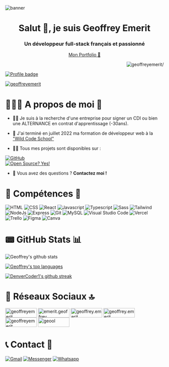 <img src="https://user-images.githubusercontent.com/98878861/165148977-6b98350f-e7de-4247-9a61-7da123624d94.png" alt="banner" />

<h1 align="center">Salut 👋, je suis Geoffrey Emerit</h1>

<h3 align="center">Un développeur full-stack français et passionné</h3>
<p align="center"><a align="center" href="https://geoffrey-emerit.vercel.app/" >Mon Portfolio 🚀</a></p>

<p align="right"> <img src=https://komarev.com/ghpvc/?username=geoffreyemerit&label=Profile%20views&color=red alt=geoffreyemerit/> </p>

[![Profile badge](https://www.codewars.com/users/geoffreyemerit/badges/large)](https://www.codewars.com/users/geoffreyemerit) 

<p align="left"> <a href="https://github.com/ryo-ma/github-profile-trophy"><img src="https://github-profile-trophy.vercel.app/?username=geoffreyemerit" alt="geoffreyemerit" /></a> </p>

<h1 align="left">🧔🏻‍♂️ A propos de moi 🌈</h1>

- ✍🏻 Je suis à la recherche d'une entreprise pour signer un CDI ou bien une ALTERNANCE en contrat d'apprentissage (-30ans).

- 🔭 J'ai terminé en juillet 2022 ma formation de développeur web à la ["Wild Code School"](https://www.wildcodeschool.com/fr-FR)

- 👨‍💻 Tous mes projets sont disponibles sur : </br>

 [![GitHub](https://img.shields.io/badge/GitHub-100000?style=for-the-badge&logo=github&logoColor=white)](https://github.com/geoffreyemerit) </br>
 [![Open Source? Yes!](https://badgen.net/badge/Open%20Source%20%3F/Yes%21/red?icon=github)](https://github.com/geoffreyemerit?tab=repositories)

- 💬 Vous avez des questions ? **Contactez moi !**

<h1 align="left">💼 Compétences 🚀</h1>
<p align="left">
  <img src="https://img.shields.io/badge/HTML5-E34F26?style=for-the-badge&logo=html5&logoColor=white" alt="HTML"/>
  <img src="https://img.shields.io/badge/CSS3-1572B6?style=for-the-badge&logo=css3&logoColor=white" alt="CSS"/>
  <img src="https://img.shields.io/badge/React-20232A?style=for-the-badge&logo=react&logoColor=61DAFB" alt="React"/>
  <img src="https://img.shields.io/badge/JavaScript-323330?style=for-the-badge&logo=javascript&logoColor=F7DF1E" alt="Javascript"/>
  <img src="https://img.shields.io/badge/TypeScript-007ACC?style=for-the-badge&logo=typescript&logoColor=white" alt="Typescript"/>
  <img src="https://img.shields.io/badge/Sass-CC6699?style=for-the-badge&logo=sass&logoColor=white" alt="Sass"/>
  <img src="https://img.shields.io/badge/Tailwind_CSS-38B2AC?style=for-the-badge&logo=tailwind-css&logoColor=white" alt="Tailwind"/>
  <img src="https://img.shields.io/badge/Node.js-339933?style=for-the-badge&logo=nodedotjs&logoColor=white" alt="NodeJs"/>
  <img src="https://img.shields.io/badge/Express.js-000000?style=for-the-badge&logo=express&logoColor=white" alt="Express"/>
  <img src="https://img.shields.io/badge/GIT-E44C30?style=for-the-badge&logo=git&logoColor=white" alt="Git"/>
  <img src="https://img.shields.io/badge/MySQL-005C84?style=for-the-badge&logo=mysql&logoColor=white" alt="MySQL"/>
  <img src="https://img.shields.io/badge/Visual_Studio_Code-0078D4?style=for-the-badge&logo=visual%20studio%20code&logoColor=white" alt="Visual Studio Code"/>
  <img src="https://img.shields.io/badge/Vercel-000000?style=for-the-badge&logo=vercel&logoColor=white" alt="Vercel"/>
  <img src="https://img.shields.io/badge/Trello-0052CC?style=for-the-badge&logo=trello&logoColor=white" alt="Trello"/>
  <img src="https://img.shields.io/badge/Figma-F24E1E?style=for-the-badge&logo=figma&logoColor=white" alt="Figma"/>
  <img src="https://img.shields.io/badge/Canva-%2300C4CC.svg?&style=for-the-badge&logo=Canva&logoColor=white" alt="Canva"/>
</p>

<h1 align="left">📟 GitHub Stats 📊</h1>

![Geoffrey's github stats](https://github-readme-stats.vercel.app/api?username=geoffreyemerit&theme=dark)

[![Geoffrey's top languages](https://github-readme-stats.vercel.app/api/top-langs/?username=geoffreyemerit&theme=dark)](https://github.com/geoffreyemerit/geoffreyemerit)

[![DenverCoder1's github streak](https://github-readme-streak-stats.herokuapp.com/?user=geoffreyemerit&theme=dark)](https://github.com/geoffreyemerit/geoffreyemerit)

<h1 align="left">👨 Réseaux Sociaux 🔝</h1>
<p align="left">
<a href="https://dev.to/geoffreyemerit" target="blank"><img align="center" src="https://img.shields.io/badge/dev.to-0A0A0A?style=for-the-badge&logo=devdotto&logoColor=white" alt="geoffreyemerit" height="30" width="100" /></a>
<a href="https://twitter.com/emerit_geoffrey" target="blank"><img align="center" src="https://img.shields.io/badge/Twitter-1DA1F2?style=for-the-badge&logo=twitter&logoColor=white" alt="emerit.geoffrey" height="30" width="100" /></a>
<a href="https://linkedin.com/in/geoffreyemerit" target="blank"><img align="center" src="https://img.shields.io/badge/LinkedIn-0077B5?style=for-the-badge&logo=linkedin&logoColor=white" alt="geoffrey.emerit" height="30" width="100" /></a>
<a href="https://fb.com/geoffrey.emerit" target="blank"><img align="center" src="https://img.shields.io/badge/Facebook-1877F2?style=for-the-badge&logo=facebook&logoColor=white" alt="geoffrey.emerit" height="30" width="100" /></a>
<a href="https://instagram.com/geoffreyemerit" target="blank"><img align="center" src="https://img.shields.io/badge/Instagram-E4405F?style=for-the-badge&logo=instagram&logoColor=white" alt="geoffreyemerit" height="30" width="100" /></a>
<a href="https://dribbble.com/geool" target="blank"><img align="center" src="https://img.shields.io/badge/Dribbble-EA4C89?style=for-the-badge&logo=dribbble&logoColor=white" alt="geool" height="30" width="100" /></a>
</p>

<h1 align="left">📞 Contact 📱</h1>

[![Gmail](https://img.shields.io/badge/Gmail-D14836?style=for-the-badge&logo=gmail&logoColor=white)](https://mail.google.com/mail/u/?authuser=geoffrey.emerit@gmail.com) [![Messenger](https://img.shields.io/badge/Messenger-00B2FF?style=for-the-badge&logo=messenger&logoColor=white)](https://m.me/geoffreyemerit) [![Whatsapp](https://img.shields.io/badge/WhatsApp-25D366?style=for-the-badge&logo=whatsapp&logoColor=white)](https://wa.me/0622175004) 

